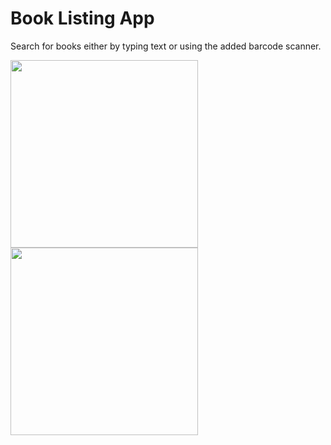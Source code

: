 # Book Listing App
Search for books either by typing text or using the added barcode scanner.

<img src="/images/1.png" width="300px">
<img src="/images/2.png" width="300px"><br />